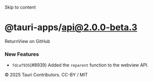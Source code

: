 Skip to content
# @tauri-apps/api@2.0.0-beta.3
ReturnView on GitHub
### New Features
  * `fdcaf935`(#8939) Added the `reparent` function to the webview API.


© 2025 Tauri Contributors. CC-BY / MIT
